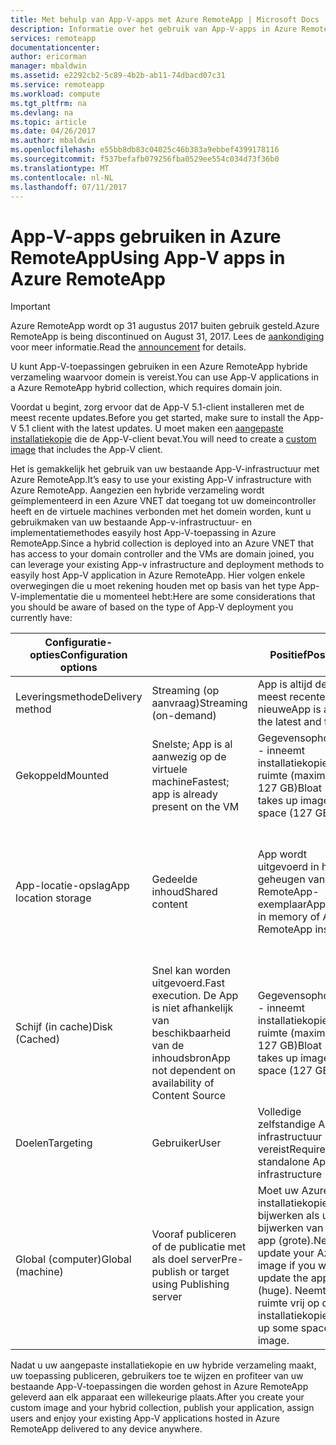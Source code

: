 ```yaml
---
title: Met behulp van App-V-apps met Azure RemoteApp | Microsoft Docs
description: Informatie over het gebruik van App-V-apps in Azure RemoteApp.
services: remoteapp
documentationcenter: 
author: ericorman
manager: mbaldwin
ms.assetid: e2292cb2-5c89-4b2b-ab11-74dbacd07c31
ms.service: remoteapp
ms.workload: compute
ms.tgt_pltfrm: na
ms.devlang: na
ms.topic: article
ms.date: 04/26/2017
ms.author: mbaldwin
ms.openlocfilehash: e55bb8db83c04025c46b383a9ebbef4399178116
ms.sourcegitcommit: f537befafb079256fba0529ee554c034d73f36b0
ms.translationtype: MT
ms.contentlocale: nl-NL
ms.lasthandoff: 07/11/2017
---
```

# <a name="using-app-v-apps-in-azure-remoteapp"></a><span data-ttu-id="37af3-103">App-V-apps gebruiken in Azure RemoteApp</span><span class="sxs-lookup"><span data-stu-id="37af3-103">Using App-V apps in Azure RemoteApp</span></span>
> [!IMPORTANT]
> <span data-ttu-id="37af3-104">Azure RemoteApp wordt op 31 augustus 2017 buiten gebruik gesteld.</span><span class="sxs-lookup"><span data-stu-id="37af3-104">Azure RemoteApp is being discontinued on August 31, 2017.</span></span> <span data-ttu-id="37af3-105">Lees de [aankondiging](https://go.microsoft.com/fwlink/?linkid=821148) voor meer informatie.</span><span class="sxs-lookup"><span data-stu-id="37af3-105">Read the [announcement](https://go.microsoft.com/fwlink/?linkid=821148) for details.</span></span>
> 
> 

<span data-ttu-id="37af3-106">U kunt App-V-toepassingen gebruiken in een Azure RemoteApp hybride verzameling waarvoor domein is vereist.</span><span class="sxs-lookup"><span data-stu-id="37af3-106">You can use App-V applications in a Azure RemoteApp hybrid collection, which requires domain join.</span></span>

<span data-ttu-id="37af3-107">Voordat u begint, zorg ervoor dat de App-V 5.1-client installeren met de meest recente updates.</span><span class="sxs-lookup"><span data-stu-id="37af3-107">Before you get started, make sure to install the App-V 5.1 client with the latest updates.</span></span> <span data-ttu-id="37af3-108">U moet maken een [aangepaste installatiekopie](remoteapp-create-custom-image.md) die de App-V-client bevat.</span><span class="sxs-lookup"><span data-stu-id="37af3-108">You will need to create a [custom image](remoteapp-create-custom-image.md) that includes the App-V client.</span></span>  

<span data-ttu-id="37af3-109">Het is gemakkelijk het gebruik van uw bestaande App-V-infrastructuur met Azure RemoteApp.</span><span class="sxs-lookup"><span data-stu-id="37af3-109">It’s easy to use your existing App-V infrastructure with Azure RemoteApp.</span></span> <span data-ttu-id="37af3-110">Aangezien een hybride verzameling wordt geïmplementeerd in een Azure VNET dat toegang tot uw domeincontroller heeft en de virtuele machines verbonden met het domein worden, kunt u gebruikmaken van uw bestaande App-v-infrastructuur- en implementatiemethodes easyily host App-V-toepassing in Azure RemoteApp.</span><span class="sxs-lookup"><span data-stu-id="37af3-110">Since a hybrid collection is deployed into an Azure VNET that has access to your domain controller and the VMs are domain joined, you can leverage your existing App-v infrastructure and deployment methods to easyily host App-V application in Azure RemoteApp.</span></span> <span data-ttu-id="37af3-111">Hier volgen enkele overwegingen die u moet rekening houden met op basis van het type App-V-implementatie die u momenteel hebt:</span><span class="sxs-lookup"><span data-stu-id="37af3-111">Here are some considerations that you should be aware of based on the type of App-V deployment you currently have:</span></span>

| <span data-ttu-id="37af3-112">Configuratie-opties</span><span class="sxs-lookup"><span data-stu-id="37af3-112">Configuration options</span></span> |  | <span data-ttu-id="37af3-113">Positief</span><span class="sxs-lookup"><span data-stu-id="37af3-113">Positive</span></span> | <span data-ttu-id="37af3-114">Negatieve</span><span class="sxs-lookup"><span data-stu-id="37af3-114">Negative</span></span> |
| --- | --- | --- | --- |
| <span data-ttu-id="37af3-115">Leveringsmethode</span><span class="sxs-lookup"><span data-stu-id="37af3-115">Delivery method</span></span> |<span data-ttu-id="37af3-116">Streaming (op aanvraag)</span><span class="sxs-lookup"><span data-stu-id="37af3-116">Streaming (on-demand)</span></span> |<span data-ttu-id="37af3-117">App is altijd de meest recente en nieuwe</span><span class="sxs-lookup"><span data-stu-id="37af3-117">App is always the latest and fresh</span></span> |<span data-ttu-id="37af3-118">Eerste wachttijd</span><span class="sxs-lookup"><span data-stu-id="37af3-118">First time latency</span></span> |
| <span data-ttu-id="37af3-119">Gekoppeld</span><span class="sxs-lookup"><span data-stu-id="37af3-119">Mounted</span></span> |<span data-ttu-id="37af3-120">Snelste; App is al aanwezig op de virtuele machine</span><span class="sxs-lookup"><span data-stu-id="37af3-120">Fastest; app is already present on the VM</span></span> |<span data-ttu-id="37af3-121">Gegevensophoping - inneemt installatiekopie ruimte (maximaal 127 GB)</span><span class="sxs-lookup"><span data-stu-id="37af3-121">Bloat - takes up image space (127 GB limit)</span></span> | |
| <span data-ttu-id="37af3-122">App-locatie-opslag</span><span class="sxs-lookup"><span data-stu-id="37af3-122">App location storage</span></span> |<span data-ttu-id="37af3-123">Gedeelde inhoud</span><span class="sxs-lookup"><span data-stu-id="37af3-123">Shared content</span></span> |<span data-ttu-id="37af3-124">App wordt uitgevoerd in het geheugen van Azure RemoteApp-exemplaar</span><span class="sxs-lookup"><span data-stu-id="37af3-124">App runs in memory of Azure RemoteApp instance</span></span> |<span data-ttu-id="37af3-125">Eats geheugen en goede verbinding met streaming (bestandsserver) waarin de app zich bevindt</span><span class="sxs-lookup"><span data-stu-id="37af3-125">Eats memory and good connection to streaming (file) server where the app resides</span></span> |
| <span data-ttu-id="37af3-126">Schijf (in cache)</span><span class="sxs-lookup"><span data-stu-id="37af3-126">Disk (Cached)</span></span> |<span data-ttu-id="37af3-127">Snel kan worden uitgevoerd.</span><span class="sxs-lookup"><span data-stu-id="37af3-127">Fast execution.</span></span> <span data-ttu-id="37af3-128">De App is niet afhankelijk van beschikbaarheid van de inhoudsbron</span><span class="sxs-lookup"><span data-stu-id="37af3-128">App not dependent on availability of Content Source</span></span> |<span data-ttu-id="37af3-129">Gegevensophoping - inneemt installatiekopie ruimte (maximaal 127 GB)</span><span class="sxs-lookup"><span data-stu-id="37af3-129">Bloat - takes up image space (127 GB limit)</span></span> | |
| <span data-ttu-id="37af3-130">Doelen</span><span class="sxs-lookup"><span data-stu-id="37af3-130">Targeting</span></span> |<span data-ttu-id="37af3-131">Gebruiker</span><span class="sxs-lookup"><span data-stu-id="37af3-131">User</span></span> |<span data-ttu-id="37af3-132">Volledige zelfstandige App-V-infrastructuur vereist</span><span class="sxs-lookup"><span data-stu-id="37af3-132">Requires full standalone App-V infrastructure</span></span> | |
| <span data-ttu-id="37af3-133">Global (computer)</span><span class="sxs-lookup"><span data-stu-id="37af3-133">Global (machine)</span></span> |<span data-ttu-id="37af3-134">Vooraf publiceren of de publicatie met als doel server</span><span class="sxs-lookup"><span data-stu-id="37af3-134">Pre-publish or target using Publishing server</span></span> |<span data-ttu-id="37af3-135">Moet uw Azure-installatiekopie bijwerken als u wilt bijwerken van de app (grote).</span><span class="sxs-lookup"><span data-stu-id="37af3-135">Need to update your Azure image if you want to update the app (huge).</span></span> <span data-ttu-id="37af3-136">Neemt enige ruimte vrij op de installatiekopie.</span><span class="sxs-lookup"><span data-stu-id="37af3-136">Takes up some space on image.</span></span> | |

 <span data-ttu-id="37af3-137">Nadat u uw aangepaste installatiekopie en uw hybride verzameling maakt, uw toepassing publiceren, gebruikers toe te wijzen en profiteer van uw bestaande App-V-toepassingen die worden gehost in Azure RemoteApp geleverd aan elk apparaat een willekeurige plaats.</span><span class="sxs-lookup"><span data-stu-id="37af3-137">After you create your custom image and your hybrid collection, publish your application, assign users and enjoy your existing App-V applications hosted in Azure RemoteApp delivered to any device anywhere.</span></span>

